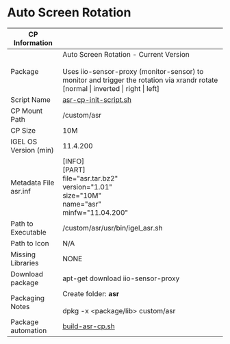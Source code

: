 # Auto Screen Rotation

|  CP Information |            |
|--------------------|------------|
| Package | Auto Screen Rotation - Current Version <br /><br /> Uses iio-sensor-proxy (monitor-sensor) to monitor and trigger the rotation via xrandr rotate [normal \| inverted \| right \| left] |
| Script Name | [asr-cp-init-script.sh](asr-cp-init-script.sh) |
| CP Mount Path | /custom/asr |
| CP Size | 10M |
| IGEL OS Version (min) | 11.4.200 |
| Metadata File <br /> asr.inf | [INFO] <br /> [PART] <br /> file="asr.tar.bz2" <br /> version="1.01" <br /> size="10M" <br /> name="asr" <br /> minfw="11.04.200" |
| Path to Executable | /custom/asr/usr/bin/igel_asr.sh|
| Path to Icon | N/A |
| Missing Libraries | NONE |
| Download package | apt-get download iio-sensor-proxy |
| Packaging Notes | Create folder: **asr** <br /><br /> dpkg -x <package/lib> custom/asr |
| Package automation | [build-asr-cp.sh](build-asr-cp.sh) |
